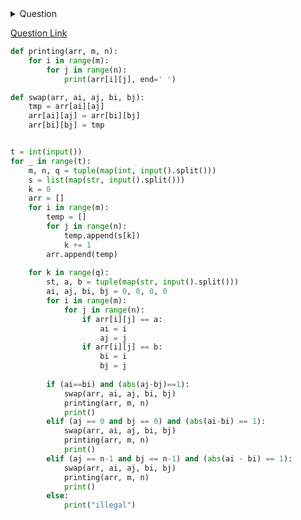 <details><summary>Question</summary>
<p>
Before a quiz, the students of a batch have arranged themselves as per a convenient order in a m×n grid, representing m rows of seats, each row with n consecutive seats. The instructor however has a plan and wants to disrupt the order. He can ask two students sitting consecutively in a row to swap seats, two students sitting at the 1st position of consecutive rows to swap seats, and two students sitting at the last position of consequitive rows to swap seats. The instructor gives instructions as “swap <roll1> <roll2> where <roll1>” and <roll2> are the roll numbers of students who need to swap places. Many inputs will be invalid, where students are not consequitive and should be neglected. A student cannot swap with himself/herself.



Input Format: The first input is the number of test cases. For each test case, the first 3 inputs are m (number of rows), n (number of columns) and q (number of instructor instructions). The next line contains mn students in a row major format as per their current seating. The next q lines contain 1 instruction each.

 

Output Format: After each instruction, print the students as per the current seating in a row major format. Print illegal if the swap is not valid.

 

Sample Input

1

3 3 5

IIT1 IIT2 IIT3 IIT4 IIT5 IIT6 IIT7 IIT8 IIT9

swap IIT1 IIT4

swap IIT2 IIT5

swap IIT3 IIT6

swap IIT4 IIT2

swap IIT6 IIT4

 

Sample Output

IIT4 IIT2 IIT3 IIT1 IIT5 IIT6 IIT7 IIT8 IIT9

illegal

IIT4 IIT2 IIT6 IIT1 IIT5 IIT3 IIT7 IIT8 IIT9

IIT2 IIT4 IIT6 IIT1 IIT5 IIT3 IIT7 IIT8 IIT9

IIT2 IIT6 IIT4 IIT1 IIT5 IIT3 IIT7 IIT8 IIT9
</p>
</details>

[Question Link]("https://www.hackerearth.com/challenges/college/test-draft-1-3172/problems/")

```python
def printing(arr, m, n):
    for i in range(m):
        for j in range(n):
            print(arr[i][j], end=' ')

def swap(arr, ai, aj, bi, bj):
    tmp = arr[ai][aj]
    arr[ai][aj] = arr[bi][bj]
    arr[bi][bj] = tmp


t = int(input())
for _ in range(t):
    m, n, q = tuple(map(int, input().split()))
    s = list(map(str, input().split()))
    k = 0
    arr = []
    for i in range(m):
        temp = []
        for j in range(n):
            temp.append(s[k])
            k += 1
        arr.append(temp)
    
    for k in range(q):
        st, a, b = tuple(map(str, input().split()))
        ai, aj, bi, bj = 0, 0, 0, 0
        for i in range(m):
            for j in range(n):
                if arr[i][j] == a:
                    ai = i
                    aj = j
                if arr[i][j] == b:
                    bi = i
                    bj = j
    
        if (ai==bi) and (abs(aj-bj)==1):
            swap(arr, ai, aj, bi, bj)
            printing(arr, m, n)
            print()
        elif (aj == 0 and bj == 0) and (abs(ai-bi) == 1):
            swap(arr, ai, aj, bi, bj)
            printing(arr, m, n)
            print()
        elif (aj == n-1 and bj == n-1) and (abs(ai - bi) == 1):
            swap(arr, ai, aj, bi, bj)
            printing(arr, m, n)
            print()
        else:
            print("illegal")

```
